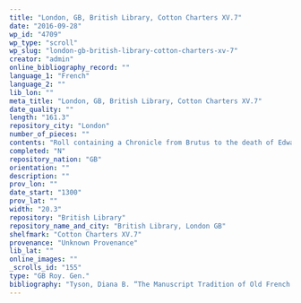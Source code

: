 ```yaml
---
title: "London, GB, British Library, Cotton Charters XV.7"
date: "2016-09-28"
wp_id: "4709"
wp_type: "scroll"
wp_slug: "london-gb-british-library-cotton-charters-xv-7"
creator: "admin"
online_bibliography_record: ""
language_1: "French"
language_2: ""
lib_lon: ""
meta_title: "London, GB, British Library, Cotton Charters XV.7"
date_quality: ""
length: "161.3"
repository_city: "London"
number_of_pieces: ""
contents: "Roll containing a Chronicle from Brutus to the death of Edward II. In three parts. 1. Chronicle from Brutus to the martyrdom of St. Alban, with a picture of the fight with the Giants, and the decollation of the Saint. 2. Chronicle from the Heptarchy to the death of Simon de Montfort, 4 Aug. 1265. Imperfect at the end. 3. A continuation to the death of Edward II, also incomplete at the end."
completed: "N"
repository_nation: "GB"
orientation: ""
description: ""
prov_lon: ""
date_start: "1300"
prov_lat: ""
width: "20.3"
repository: "British Library"
repository_name_and_city: "British Library, London GB"
shelfmark: "Cotton Charters XV.7"
provenance: "Unknown Provenance"
lib_lat: ""
online_images: ""
_scrolls_id: "155"
type: "GB Roy. Gen."
bibliography: "Tyson, Diana B. “The Manuscript Tradition of Old French Prose Brut Rolls.” Scriptorium 55 (2001): 107–18, BL5."
---
```



